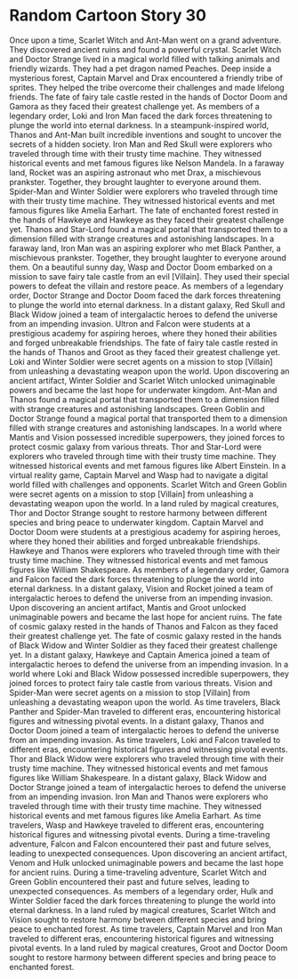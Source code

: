 # Random Cartoon Story 30

Once upon a time, Scarlet Witch and Ant-Man went on a grand adventure. They discovered ancient ruins and found a powerful crystal.
Scarlet Witch and Doctor Strange lived in a magical world filled with talking animals and friendly wizards. They had a pet dragon named Peaches.
Deep inside a mysterious forest, Captain Marvel and Drax encountered a friendly tribe of sprites. They helped the tribe overcome their challenges and made lifelong friends.
The fate of fairy tale castle rested in the hands of Doctor Doom and Gamora as they faced their greatest challenge yet.
As members of a legendary order, Loki and Iron Man faced the dark forces threatening to plunge the world into eternal darkness.
In a steampunk-inspired world, Thanos and Ant-Man built incredible inventions and sought to uncover the secrets of a hidden society.
Iron Man and Red Skull were explorers who traveled through time with their trusty time machine. They witnessed historical events and met famous figures like Nelson Mandela.
In a faraway land, Rocket was an aspiring astronaut who met Drax, a mischievous prankster. Together, they brought laughter to everyone around them.
Spider-Man and Winter Soldier were explorers who traveled through time with their trusty time machine. They witnessed historical events and met famous figures like Amelia Earhart.
The fate of enchanted forest rested in the hands of Hawkeye and Hawkeye as they faced their greatest challenge yet.
Thanos and Star-Lord found a magical portal that transported them to a dimension filled with strange creatures and astonishing landscapes.
In a faraway land, Iron Man was an aspiring explorer who met Black Panther, a mischievous prankster. Together, they brought laughter to everyone around them.
On a beautiful sunny day, Wasp and Doctor Doom embarked on a mission to save fairy tale castle from an evil [Villain]. They used their special powers to defeat the villain and restore peace.
As members of a legendary order, Doctor Strange and Doctor Doom faced the dark forces threatening to plunge the world into eternal darkness.
In a distant galaxy, Red Skull and Black Widow joined a team of intergalactic heroes to defend the universe from an impending invasion.
Ultron and Falcon were students at a prestigious academy for aspiring heroes, where they honed their abilities and forged unbreakable friendships.
The fate of fairy tale castle rested in the hands of Thanos and Groot as they faced their greatest challenge yet.
Loki and Winter Soldier were secret agents on a mission to stop [Villain] from unleashing a devastating weapon upon the world.
Upon discovering an ancient artifact, Winter Soldier and Scarlet Witch unlocked unimaginable powers and became the last hope for underwater kingdom.
Ant-Man and Thanos found a magical portal that transported them to a dimension filled with strange creatures and astonishing landscapes.
Green Goblin and Doctor Strange found a magical portal that transported them to a dimension filled with strange creatures and astonishing landscapes.
In a world where Mantis and Vision possessed incredible superpowers, they joined forces to protect cosmic galaxy from various threats.
Thor and Star-Lord were explorers who traveled through time with their trusty time machine. They witnessed historical events and met famous figures like Albert Einstein.
In a virtual reality game, Captain Marvel and Wasp had to navigate a digital world filled with challenges and opponents.
Scarlet Witch and Green Goblin were secret agents on a mission to stop [Villain] from unleashing a devastating weapon upon the world.
In a land ruled by magical creatures, Thor and Doctor Strange sought to restore harmony between different species and bring peace to underwater kingdom.
Captain Marvel and Doctor Doom were students at a prestigious academy for aspiring heroes, where they honed their abilities and forged unbreakable friendships.
Hawkeye and Thanos were explorers who traveled through time with their trusty time machine. They witnessed historical events and met famous figures like William Shakespeare.
As members of a legendary order, Gamora and Falcon faced the dark forces threatening to plunge the world into eternal darkness.
In a distant galaxy, Vision and Rocket joined a team of intergalactic heroes to defend the universe from an impending invasion.
Upon discovering an ancient artifact, Mantis and Groot unlocked unimaginable powers and became the last hope for ancient ruins.
The fate of cosmic galaxy rested in the hands of Thanos and Falcon as they faced their greatest challenge yet.
The fate of cosmic galaxy rested in the hands of Black Widow and Winter Soldier as they faced their greatest challenge yet.
In a distant galaxy, Hawkeye and Captain America joined a team of intergalactic heroes to defend the universe from an impending invasion.
In a world where Loki and Black Widow possessed incredible superpowers, they joined forces to protect fairy tale castle from various threats.
Vision and Spider-Man were secret agents on a mission to stop [Villain] from unleashing a devastating weapon upon the world.
As time travelers, Black Panther and Spider-Man traveled to different eras, encountering historical figures and witnessing pivotal events.
In a distant galaxy, Thanos and Doctor Doom joined a team of intergalactic heroes to defend the universe from an impending invasion.
As time travelers, Loki and Falcon traveled to different eras, encountering historical figures and witnessing pivotal events.
Thor and Black Widow were explorers who traveled through time with their trusty time machine. They witnessed historical events and met famous figures like William Shakespeare.
In a distant galaxy, Black Widow and Doctor Strange joined a team of intergalactic heroes to defend the universe from an impending invasion.
Iron Man and Thanos were explorers who traveled through time with their trusty time machine. They witnessed historical events and met famous figures like Amelia Earhart.
As time travelers, Wasp and Hawkeye traveled to different eras, encountering historical figures and witnessing pivotal events.
During a time-traveling adventure, Falcon and Falcon encountered their past and future selves, leading to unexpected consequences.
Upon discovering an ancient artifact, Venom and Hulk unlocked unimaginable powers and became the last hope for ancient ruins.
During a time-traveling adventure, Scarlet Witch and Green Goblin encountered their past and future selves, leading to unexpected consequences.
As members of a legendary order, Hulk and Winter Soldier faced the dark forces threatening to plunge the world into eternal darkness.
In a land ruled by magical creatures, Scarlet Witch and Vision sought to restore harmony between different species and bring peace to enchanted forest.
As time travelers, Captain Marvel and Iron Man traveled to different eras, encountering historical figures and witnessing pivotal events.
In a land ruled by magical creatures, Groot and Doctor Doom sought to restore harmony between different species and bring peace to enchanted forest.